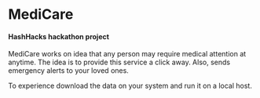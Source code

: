 # MediCare
#### HashHacks hackathon project

MediCare works on idea that any person may require medical attention at anytime. The idea is to provide this service a click away. Also, sends emergency alerts to your loved ones.

To experience download the data on your system and run it on a local host.
